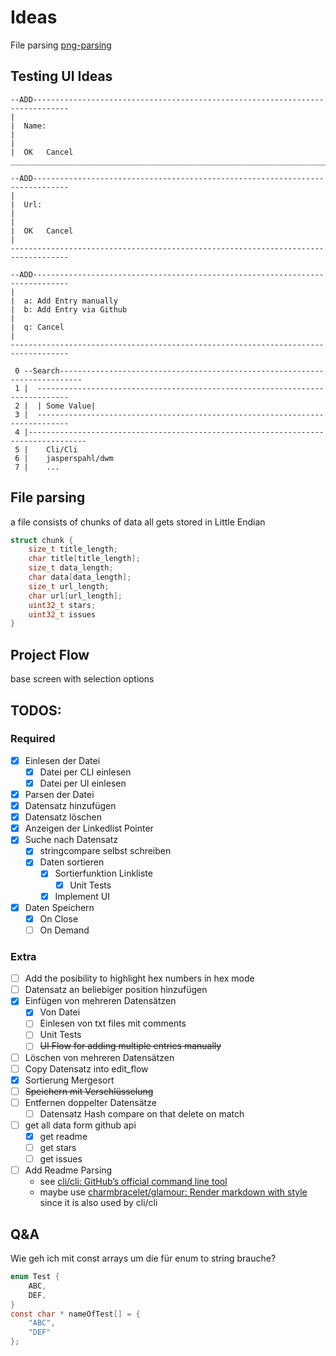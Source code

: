 # Ideas

File parsing [png-parsing]

[png-parsing]: [https://www.youtube.com/watch?v=M9ZwuIv3xz8]

## Testing UI Ideas

```
--ADD------------------------------------------------------------------------------
|  
|  Name: 
|
|
|  OK   Cancel
___________________________________________________________________________________

--ADD------------------------------------------------------------------------------
|  
|  Url: 
|
|
|  OK   Cancel
|
-----------------------------------------------------------------------------------

--ADD------------------------------------------------------------------------------
|  
|  a: Add Entry manually
|  b: Add Entry via Github
|
|  q: Cancel
| 
-----------------------------------------------------------------------------------

 0 --Search---------------------------------------------------------------------------
 1 |  -----------------------------------------------------------------------------
 2 |  | Some Value|
 3 |  -----------------------------------------------------------------------------
 4 |-----------------------------------------------------------------------------------
 5 |    Cli/Cli
 6 |    jasperspahl/dwm
 7 |    ...
```

## File parsing

a file consists of chunks of data all gets stored in Little Endian

```c
struct chunk {
    size_t title_length;
    char title[title_length];
    size_t data_length;
    char data[data_length];
    size_t url_length;
    char url[url_length];
    uint32_t stars;
    uint32_t issues
}
```

## Project Flow

base screen with selection options

## TODOS:

### Required

- [x] Einlesen der Datei
    - [x] Datei per CLI einlesen
    - [x] Datei per UI einlesen
- [x] Parsen der Datei
- [x] Datensatz hinzufügen
- [x] Datensatz löschen
- [x] Anzeigen der Linkedlist Pointer
- [x] Suche nach Datensatz
    - [x] stringcompare selbst schreiben
    - [x] Daten sortieren
        - [x] Sortierfunktion Linkliste
            - [x] Unit Tests
        - [x] Implement UI
- [x] Daten Speichern
    - [x] On Close
    - [ ] On Demand

### Extra


- [ ] Add the posibility to highlight hex numbers in hex mode
- [ ] Datensatz an beliebiger position hinzufügen
- [x] Einfügen von mehreren Datensätzen
    - [x] Von Datei
    - [ ] Einlesen von txt files mit comments
    - [ ] Unit Tests
    - [ ] ~~UI Flow for adding multiple entries manually~~
- [ ] Löschen von mehreren Datensätzen
- [ ] Copy Datensatz into edit_flow
- [x] Sortierung Mergesort
- [ ] ~~Speichern mit Verschlüsselung~~
- [ ] Entfernen doppelter Datensätze
    - [ ] Datensatz Hash compare on that delete on match
- [ ] get all data form github api
    - [x] get readme
    - [ ] get stars
    - [ ] get issues
- [ ] Add Readme Parsing
    - see [cli/cli: GitHub’s official command line tool](https://github.com/cli/cli)
    - maybe use [charmbracelet/glamour: Render markdown with style](https://github.com/charmbracelet/glamour) since it
      is also used by cli/cli

## Q&A

Wie geh ich mit const arrays um die für enum to string brauche?

```c
enum Test {
    ABC,
    DEF,
}
const char * nameOfTest[] = {
    "ABC",
    "DEF"
};
```
